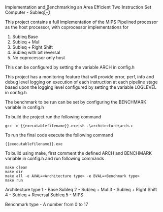Implementation and Benchmarking an Area Efficient Two Instruction Set Computer - Subleq⊖

This project contains a full implementation of the MIPS Pipelined processor as the host processor, with coprocessor implementations for

1. Subleq Base
2. Subleq + Mul
3. Subleq + Right Shift
4. Subleq with bit reversal
5. No coprocessor only host

This can be configured by setting the variable ARCH in config.h


This project has a monitoring feature that will provide error, perf, info and debug level logging on execution of each instruction at each pipeline stage based upon the logging level configured by setting the variable LOGLEVEL in config.h

The benchmark to be run can be set by configuring the BENCHMARK variable in config.h

To build the project run the following command
```
gcc -o {{executablefilename}}.exe|sh .\architecture\arch.c
```
To run the final code execute the following command
```
{{executablefilename}}.exe
```

To build using make, first comment the defined ARCH and BENCHMARK variable in config.h and run following commands
```
make clean
make dir
make all -e AVAL=<Architecture type> -e BVAL=<Benchmark type>
make run
```

Architecture type
1 - Base Subleq
2 - Subleq + Mul
3 - Subleq + Right Shift
4 - Subleq + Reversal Subleq
5 - MIPS

Benchmark type - A number from 0 to 17
